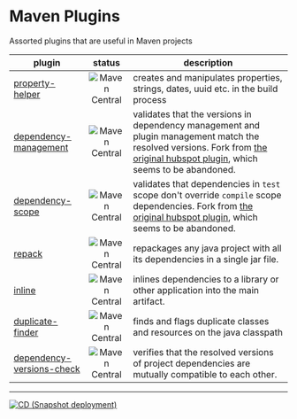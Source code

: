 # Maven Plugins

Assorted plugins that are useful in Maven projects

| plugin                                                                                            |                                                      status                                                       | description                                                                                                                                                                                                                                  |
|---------------------------------------------------------------------------------------------------|:-----------------------------------------------------------------------------------------------------------------:|----------------------------------------------------------------------------------------------------------------------------------------------------------------------------------------------------------------------------------------------|
| [property-helper](https://github.com/basepom/maven-plugins/tree/main/property-helper)             |      ![Maven Central](https://img.shields.io/maven-central/v/org.basepom.maven/property-helper-maven-plugin)      | creates and manipulates properties, strings, dates, uuid etc. in the build process                                                                                                                                                           |
| [dependency-management](https://github.com/basepom/maven-plugins/tree/main/dependency-management) |   ![Maven Central](https://img.shields.io/maven-central/v/org.basepom.maven/dependency-management-maven-plugin)   | validates that the versions in dependency management and plugin management match the resolved versions. Fork from [the original hubspot plugin](https://github.com/HubSpot/dependency-management-maven-plugin), which seems to be abandoned. |
| [dependency-scope](https://github.com/basepom/maven-plugins/tree/main/dependency-scope)           |     ![Maven Central](https://img.shields.io/maven-central/v/org.basepom.maven/dependency-scope-maven-plugin)      | validates that dependencies in `test` scope don't override `compile` scope dependencies. Fork from [the original hubspot plugin](https://github.com/HubSpot/dependency-scope-maven-plugin), which seems to be abandoned.                     |
| [repack](https://github.com/basepom/maven-plugins/tree/main/repack)                               |          ![Maven Central](https://img.shields.io/maven-central/v/org.basepom.maven/repack-maven-plugin)           | repackages any java project with all its dependencies in a single jar file.                                                                                                                                                                  |
| [inline](https://github.com/basepom/inline-maven-plugin)                                          |          ![Maven Central](https://img.shields.io/maven-central/v/org.basepom.maven/inline-maven-plugin)           | inlines dependencies to a library or other application into the main artifact.                                                                                                                                                               |
| [duplicate-finder](https://github.com/basepom/duplicate-finder-maven-plugin)                      |     ![Maven Central](https://img.shields.io/maven-central/v/org.basepom.maven/duplicate-finder-maven-plugin)      | finds and flags duplicate classes and resources on the java classpath                                                                                                                                                                        |
| [dependency-versions-check](https://github.com/basepom/dependency-versions-check-maven-plugin)    | ![Maven Central](https://img.shields.io/maven-central/v/org.basepom.maven/dependency-versions-check-maven-plugin) | verifies that the resolved versions of project dependencies are mutually compatible to each other.                                                                                                                                           |

----
[![CD (Snapshot deployment)](https://github.com/basepom/maven-plugins/actions/workflows/master-cd.yml/badge.svg)](https://github.com/basepom/maven-plugins/actions/workflows/master-cd.yml)

